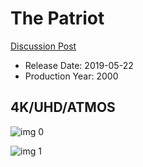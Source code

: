 # The Patriot

[Discussion Post](https://www.avsforum.com/threads/bass-eq-for-filtered-movies.2995212/post-57741958)

* Release Date: 2019-05-22
* Production Year: 2000

## 4K/UHD/ATMOS

![img 0](https://i.imgur.com/VlRaYxV.jpg)

![img 1](https://i.imgur.com/QgnpwfU.jpg)


